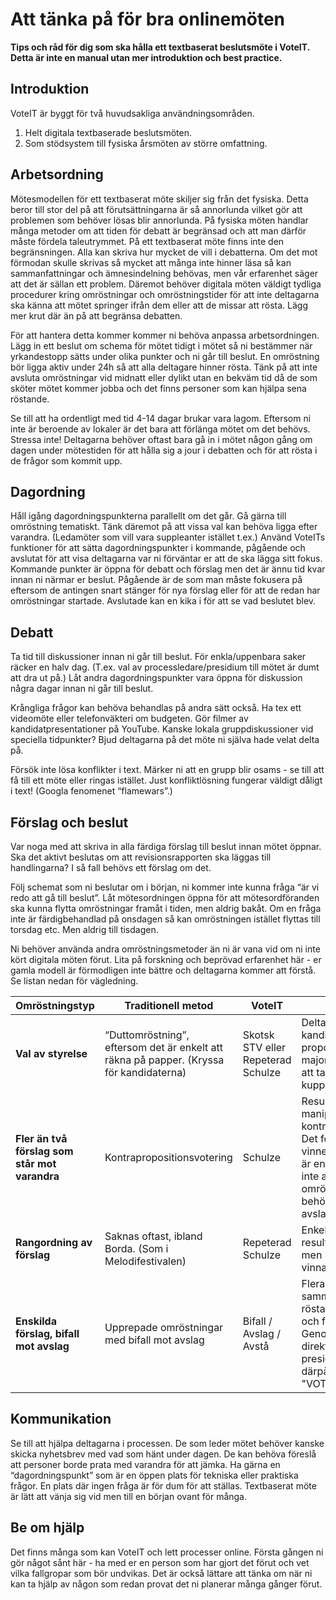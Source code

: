# Att tänka på för bra onlinemöten
**Tips och råd för dig som ska hålla ett textbaserat beslutsmöte i VoteIT. Detta är inte en manual utan mer introduktion och best practice.**

## Introduktion
VoteIT är byggt för två huvudsakliga användningsområden.

1. Helt digitala textbaserade beslutsmöten.
2. Som stödsystem till fysiska årsmöten av större omfattning.

## Arbetsordning
Mötesmodellen för ett textbaserat möte skiljer sig från det fysiska. Detta beror till stor del på att förutsättningarna är så annorlunda vilket gör att problemen som behöver lösas blir annorlunda. På fysiska möten handlar många metoder om att tiden för debatt är begränsad och att man därför måste fördela taleutrymmet. På ett textbaserat möte finns inte den begränsningen. Alla kan skriva hur mycket de vill i debatterna. Om det mot förmodan skulle skrivas så mycket att många inte hinner läsa så kan sammanfattningar och ämnesindelning behövas, men vår erfarenhet säger att det är sällan ett problem. Däremot behöver digitala möten väldigt tydliga procedurer kring omröstningar och omröstningstider för att inte deltagarna ska känna att mötet springer ifrån dem eller att de missar att rösta. Lägg mer krut där än på att begränsa debatten.

För att hantera detta kommer kommer ni behöva anpassa arbetsordningen. Lägg in ett beslut om schema för mötet tidigt i mötet så ni bestämmer när yrkandestopp sätts under olika punkter och ni går till beslut. En omröstning bör ligga aktiv under 24h så att alla deltagare hinner rösta. Tänk på att inte avsluta omröstningar vid midnatt eller dylikt utan en bekväm tid då de som sköter mötet kommer jobba och det finns personer som kan hjälpa sena röstande.

Se till att ha ordentligt med tid 4-14 dagar brukar vara lagom. Eftersom ni inte är beroende av lokaler är det bara att förlänga mötet om det behövs. Stressa inte! Deltagarna behöver oftast bara gå in i mötet någon gång om dagen under mötestiden för att hålla sig a jour i debatten och för att rösta i de frågor som kommit upp. 

## Dagordning
Håll igång dagordningspunkterna parallellt om det går. Gå gärna till omröstning tematiskt. Tänk däremot på att vissa val kan behöva ligga efter varandra. (Ledamöter som vill vara suppleanter istället t.ex.) Använd VoteITs funktioner för att sätta dagordningspunkter i kommande, pågående och avslutat för att visa deltagarna var ni förväntar er att de ska lägga sitt fokus. Kommande punkter är öppna för debatt och förslag men det är ännu tid kvar innan ni närmar er beslut. Pågående är de som man måste fokusera på eftersom de antingen snart stänger för nya förslag eller för att de redan har omröstningar startade. Avslutade kan en kika i för att se vad beslutet blev.

## Debatt
Ta tid till diskussioner innan ni går till beslut. För enkla/uppenbara saker räcker en halv dag. (T.ex. val av processledare/presidium till mötet är dumt att dra ut på.) Låt andra dagordningspunkter vara öppna för diskussion några dagar innan ni går till beslut.

Krångliga frågor kan behöva behandlas på andra sätt också. Ha tex ett videomöte eller telefonväkteri om budgeten. Gör filmer av kandidatpresentationer på YouTube. Kanske lokala gruppdiskussioner vid speciella tidpunkter? Bjud deltagarna på det möte ni själva hade velat delta på.

Försök inte lösa konflikter i text. Märker ni att en grupp blir osams - se till att få till ett möte eller ringas istället. Just konfliktlösning fungerar väldigt dåligt i text! (Googla fenomenet “flamewars”.)

## Förslag och beslut
Var noga med att skriva in alla färdiga förslag till beslut innan mötet öppnar. Ska det aktivt beslutas om att revisionsrapporten ska läggas till handlingarna? I så fall behövs ett förslag om det.

Följ schemat som ni beslutar om i början, ni kommer inte kunna fråga “är vi redo att gå till beslut”. Låt mötesordningen öppna för att mötesordföranden ska kunna flytta omröstningar framåt i tiden, men aldrig bakåt. Om en fråga inte är färdigbehandlad på onsdagen så kan omröstningen istället flyttas till torsdag etc. Men aldrig till tisdagen.

Ni behöver använda andra omröstningsmetoder än ni är vana vid om ni inte kört digitala möten förut. Lita på forskning och beprövad erfarenhet här - er gamla modell är förmodligen inte bättre och deltagarna kommer att förstå. Se listan nedan för vägledning.

| Omröstningstyp                                   | Traditionell metod | VoteIT | Fördelar |
| ------------------------------------------------ | ------------------ | ------ | -------- |
| **Val av styrelse**                              | “Duttomröstning”, eftersom det är enkelt att räkna på papper. (Kryssa för kandidaterna) | Skotsk STV eller Repeterad Schulze | Deltagarna rangordnar kandidater, och resultatet blir proportionellt (STV) eller majoritet (Schulze). Svårare att taktikrösta och därmed kuppa. |
| **Fler än två förslag som står mot varandra**    | Kontrapropositionsvotering | Schulze | Resultatet kan inte manipuleras genom ordning i kontrapropositionsvoteringar. Det förslag flest vill ha vinner. En röstomgång som är enkel att genomföra. Glöm inte att lägga till “avslag” i omröstningen så ni inte behöver ställa vinnaren mot avslag efteråt. |
| **Rangordning av förslag** | Saknas oftast, ibland Borda. (Som i Melodifestivalen) | Repeterad Schulze | Enkelt att rösta och snabbt resultat. (Icke proportionellt men med Condorcet-vinnare.) |
| **Enskilda förslag, bifall mot avslag**     | Upprepade omröstningar med bifall mot avslag | Bifall / Avslag / Avstå | Flera förslag kan behandlas i samma omröstning. Den som röstar ser alla förslag i en vy och får bättre överblick. Genom att rösta digitalt direkt slipper ni oklarheter i presidiets bedömning och därpå tidsödande "VOTERING!". |

## Kommunikation
Se till att hjälpa deltagarna i processen. De som leder mötet behöver kanske skicka nyhetsbrev med vad som hänt under dagen. De kan behöva föreslå att personer borde prata med varandra för att jämka. Ha gärna en “dagordningspunkt” som är en öppen plats för tekniska eller praktiska frågor. En plats där ingen fråga är för dum för att ställas. Textbaserat möte är lätt att vänja sig vid men till en början ovant för många.

## Be om hjälp
Det finns många som kan VoteIT och lett processer online. Första gången ni gör något sånt här - ha med er en person som har gjort det förut och vet vilka fallgropar som bör undvikas. Det är också lättare att tänka om när ni kan ta hjälp av någon som redan provat det ni planerar många gånger förut.

